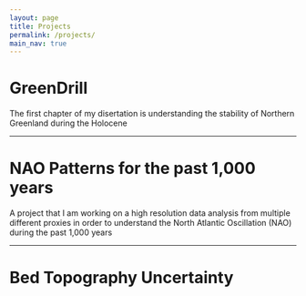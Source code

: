 ```yaml
---
layout: page
title: Projects
permalink: /projects/
main_nav: true
---
```


<h1>GreenDrill</h1>
<p>The first chapter of my disertation is understanding the stability of Northern Greenland during the Holocene</p>

<hr>

<h1>NAO Patterns for the past 1,000 years</h1>
<p>A project that I am working on a high resolution data analysis from multiple different proxies in order to understand the North Atlantic Oscillation (NAO) during the past 1,000 years</p>

<hr>

<h1>Bed Topography Uncertainty</h1>
